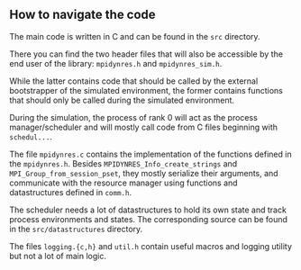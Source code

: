 ## How to navigate the code

The main code is written in C and can be found in the `src` directory.

There you can find the two header files that will also be accessible by the end user of the library: `mpidynres.h` and `mpidynres_sim.h`.

While the latter contains code that should be called by the external bootstrapper of the simulated environment, the former contains functions that should only be called during the simulated environment.

During the simulation, the process of rank 0 will act as the process manager/scheduler and will mostly call code from C files beginning with `schedul...`.

The file `mpidynres.c` contains the implementation of the functions defined in the `mpidynres.h`. Besides `MPIDYNRES_Info_create_strings` and `MPI_Group_from_session_pset`, they mostly serialize their arguments, and communicate with the resource manager using functions and datastructures defined in `comm.h`.

The scheduler needs a lot of datastructures to hold its own state and track process environments and states. The corresponding source can be found in the `src/datastructures` directory.

The files `logging.{c,h}` and `util.h` contain useful macros and logging utility but not a lot of main logic.


